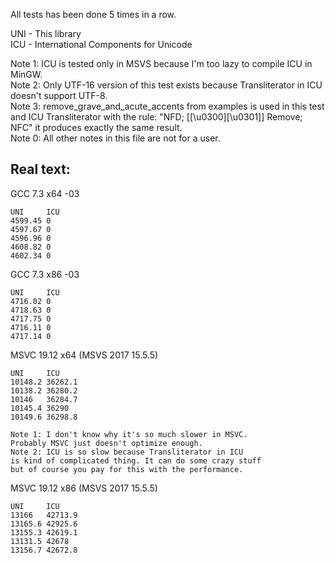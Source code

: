 All tests has been done 5 times in a row.

UNI - This library<br />
ICU - International Components for Unicode<br />

Note 1: ICU is tested only in MSVS because I'm too lazy to compile ICU in MinGW.<br />
Note 2: Only UTF-16 version of this test exists because Transliterator in ICU doesn't support UTF-8.<br />
Note 3: remove_grave_and_acute_accents from examples is used in this test and ICU Transliterator with the rule: "NFD; [[\u0300][\u0301]] Remove; NFC" it produces exactly the same result.<br />
Note 0: All other notes in this file are not for a user.<br />

## Real text:

GCC 7.3 x64 -03
```
UNI     ICU
4599.45 0
4597.67 0
4596.96 0
4608.82 0
4602.34 0
```
GCC 7.3 x86 -03
```
UNI     ICU
4716.02 0
4718.63 0
4717.75 0
4716.11 0
4717.14 0
```
MSVC 19.12 x64 (MSVS 2017 15.5.5)
```
UNI     ICU
10148.2 36262.1
10138.2 36280.2
10146   36284.7
10145.4 36290
10149.6 36298.8

Note 1: I don't know why it's so much slower in MSVC.
Probably MSVC just doesn't optimize enough.
Note 2: ICU is so slow because Transliterator in ICU
is kind of complicated thing. It can do some crazy stuff
but of course you pay for this with the performance.
```
MSVC 19.12 x86 (MSVS 2017 15.5.5)
```
UNI     ICU
13166   42713.9
13165.6 42925.6
13155.3 42619.1
13131.5 42678
13156.7 42672.8
```
